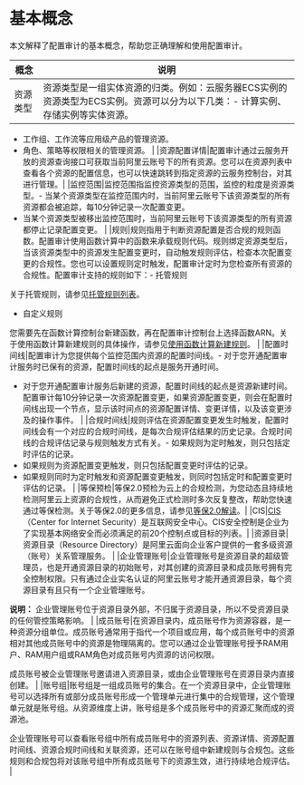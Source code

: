 # 基本概念

本文解释了配置审计的基本概念，帮助您正确理解和使用配置审计。

|概念|说明|
|--|--|
|资源类型|资源类型是一组实体资源的归类。例如：云服务器ECS实例的资源类型为ECS实例。资源可以分为以下几类：-   计算实例、存储实例等实体资源。
-   工作组、工作流等应用级产品的管理资源。
-   角色、策略等权限相关的管理资源。 |
|资源配置详情|配置审计通过云服务开放的资源查询接口可获取当前阿里云账号下的所有资源。您可以在资源列表中查看各个资源的配置信息，也可以快速跳转到指定资源的云服务控制台，对其进行管理。|
|监控范围|监控范围指监控资源类型的范围，监控的粒度是资源类型。-   当某个资源类型在监控范围内时，当前阿里云账号下该资源类型的所有资源都会被追踪，每10分钟记录一次配置变更。
-   当某个资源类型被移出监控范围时，当前阿里云账号下该资源类型的所有资源都停止记录配置变更。 |
|规则|规则指用于判断资源配置是否合规的规则函数。配置审计使用函数计算中的函数来承载规则代码。规则绑定资源类型后，当该资源类型中的资源发生配置变更时，自动触发规则评估，检查本次配置变更的合规性。您也可以设置规则定时触发，配置审计定时为您检查所有资源的合规性。配置审计支持的规则如下：-   托管规则

关于托管规则，请参见[托管规则列表](/intl.zh-CN/托管规则/托管规则列表.md)。

-   自定义规则

您需要先在函数计算控制台新建函数，再在配置审计控制台上选择函数ARN。关于使用函数计算新建规则的具体操作，请参见[使用函数计算新建规则](/intl.zh-CN/资源合规审计/规则管理/使用函数计算新建规则.md)。 |
|配置时间线|配置审计为您提供每个监控范围内资源的配置时间线。-   对于您开通配置审计服务时已保有的资源，配置时间线的起点是服务开通时间。
-   对于您开通配置审计服务后新建的资源，配置时间线的起点是资源新建时间。配置审计每10分钟记录一次资源配置变更，如果资源配置变更，则会在配置时间线出现一个节点，显示该时间点的资源配置详情、变更详情，以及该变更涉及的操作事件。 |
|合规时间线|规则评估在资源配置变更发生时触发，配置时间线会有一个对应的合规时间线，是每次合规评估结果的历史记录。合规时间线的合规评估记录与规则触发方式有关。-   如果规则为定时触发，则只包括定时评估的记录。
-   如果规则为资源配置变更触发，则只包括配置变更时评估的记录。
-   如果规则同时为定时触发和资源配置变更触发，则同时包括定时和配置变更时评估的记录。 |
|等保预检|等保2.0预检为云上的合规检测，为您动态且持续地检测阿里云上资源的合规性，从而避免正式检测时多次反复整改，帮助您快速通过等保检测。关于等保2.0的更多信息，请参见[等保2.0解读]()。|
|CIS|[CIS](https://www.cisecurity.org/)（Center for Internet Security）是互联网安全中心。CIS安全控制是企业为了实现基本网络安全而必须满足的前20个控制点或目标的列表。|
|资源目录|资源目录（Resource Directory）是阿里云面向企业客户提供的一套多级资源（账号）关系管理服务。 |
|企业管理账号|企业管理账号是资源目录的超级管理员，也是开通资源目录的初始账号，对其创建的资源目录和成员账号拥有完全控制权限。只有通过企业实名认证的阿里云账号才能开通资源目录，每个资源目录有且只有一个企业管理账号。

**说明：** 企业管理账号位于资源目录外部，不归属于资源目录，所以不受资源目录的任何管控策略影响。 |
|成员账号|在资源目录内，成员账号作为资源容器，是一种资源分组单位。成员账号通常用于指代一个项目或应用，每个成员账号中的资源相对其他成员账号中的资源是物理隔离的。您可以通过企业管理账号授予RAM用户、RAM用户组或RAM角色对成员账号内资源的访问权限。

成员账号被企业管理账号邀请进入资源目录，或由企业管理账号在资源目录内直接创建。 |
|账号组|账号组是一组成员账号的集合。在一个资源目录中，企业管理账号可以选择所有或部分成员账号形成一个管理单元进行集中的合规管理，这个管理单元就是账号组。从资源维度上讲，账号组是多个成员账号中的资源汇聚而成的资源池。

企业管理账号可以查看账号组中所有成员账号中的资源列表、资源详情、资源配置时间线、资源合规时间线和关联资源，还可以在账号组中新建规则与合规包。这些规则和合规包将对该账号组中所有成员账号下的资源生效，进行持续地合规评估。 |

